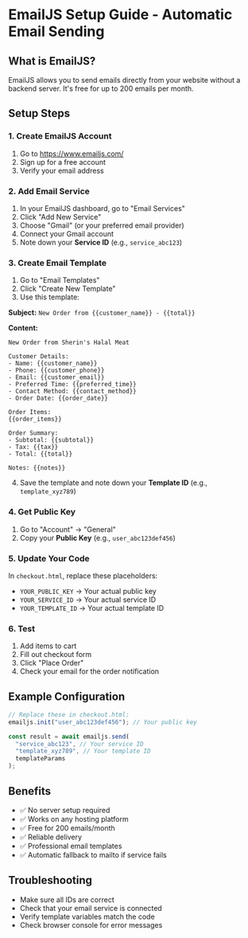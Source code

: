 # EmailJS Setup Guide - Automatic Email Sending

## What is EmailJS?

EmailJS allows you to send emails directly from your website without a backend server. It's free for up to 200 emails per month.

## Setup Steps

### 1. Create EmailJS Account

1. Go to https://www.emailjs.com/
2. Sign up for a free account
3. Verify your email address

### 2. Add Email Service

1. In your EmailJS dashboard, go to "Email Services"
2. Click "Add New Service"
3. Choose "Gmail" (or your preferred email provider)
4. Connect your Gmail account
5. Note down your **Service ID** (e.g., `service_abc123`)

### 3. Create Email Template

1. Go to "Email Templates"
2. Click "Create New Template"
3. Use this template:

**Subject:** `New Order from {{customer_name}} - {{total}}`

**Content:**

```
New Order from Sherin's Halal Meat

Customer Details:
- Name: {{customer_name}}
- Phone: {{customer_phone}}
- Email: {{customer_email}}
- Preferred Time: {{preferred_time}}
- Contact Method: {{contact_method}}
- Order Date: {{order_date}}

Order Items:
{{order_items}}

Order Summary:
- Subtotal: {{subtotal}}
- Tax: {{tax}}
- Total: {{total}}

Notes: {{notes}}
```

4. Save the template and note down your **Template ID** (e.g., `template_xyz789`)

### 4. Get Public Key

1. Go to "Account" → "General"
2. Copy your **Public Key** (e.g., `user_abc123def456`)

### 5. Update Your Code

In `checkout.html`, replace these placeholders:

- `YOUR_PUBLIC_KEY` → Your actual public key
- `YOUR_SERVICE_ID` → Your actual service ID
- `YOUR_TEMPLATE_ID` → Your actual template ID

### 6. Test

1. Add items to cart
2. Fill out checkout form
3. Click "Place Order"
4. Check your email for the order notification

## Example Configuration

```javascript
// Replace these in checkout.html:
emailjs.init("user_abc123def456"); // Your public key

const result = await emailjs.send(
  "service_abc123", // Your service ID
  "template_xyz789", // Your template ID
  templateParams
);
```

## Benefits

- ✅ No server setup required
- ✅ Works on any hosting platform
- ✅ Free for 200 emails/month
- ✅ Reliable delivery
- ✅ Professional email templates
- ✅ Automatic fallback to mailto if service fails

## Troubleshooting

- Make sure all IDs are correct
- Check that your email service is connected
- Verify template variables match the code
- Check browser console for error messages

